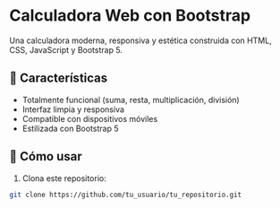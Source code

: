 # Calculadora Web con Bootstrap

Una calculadora moderna, responsiva y estética construida con HTML, CSS, JavaScript y Bootstrap 5.

## 🧮 Características

- Totalmente funcional (suma, resta, multiplicación, división)
- Interfaz limpia y responsiva
- Compatible con dispositivos móviles
- Estilizada con Bootstrap 5



## 🚀 Cómo usar

1. Clona este repositorio:

```bash
git clone https://github.com/tu_usuario/tu_repositorio.git
